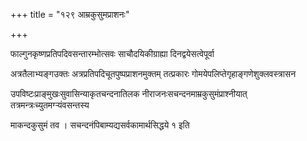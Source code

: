 +++
title = "१२९ आम्रकुसुमप्राशनः"

+++

फाल्गुनकृष्णप्रतिपदिवसन्तारम्भोत्सवः साचौदयिकीग्राह्या दिनद्वयेसत्वेपूर्वा

अत्रतैलाभ्यङ्गउक्तः अत्रप्रतिपदिचूतपुष्पप्राशनमुक्तम् तत्प्रकारः गोमयेपलिप्तेगृहाङ्गणेशुक्लवस्त्रासन

उपविष्टःप्राङ्‌मुखःसुवासिन्याकृतचन्दनातिलक नीराजनःसचन्दनमाम्रकुसुमंप्राश्नीयात् तत्रमन्त्रःच्युतमग्र्‍यंवसन्तस्य

माकन्दकुसुमं तव । सचन्दनंपिबाम्यद्यसर्वकामार्थसिद्धये १ इति
